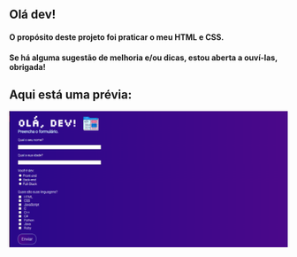 ## Olá dev!

#### O propósito deste projeto foi praticar o meu HTML e CSS.

#### Se há alguma sugestão de melhoria e/ou dicas, estou aberta a ouví-las, obrigada!

## Aqui está uma prévia:

![previa](/img/previaform.png)
